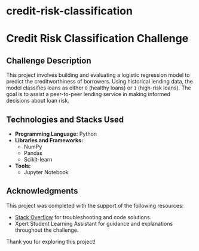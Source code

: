 # credit-risk-classification
# Credit Risk Classification Challenge

## Challenge Description

This project involves building and evaluating a logistic regression model to predict the creditworthiness of borrowers. Using historical lending data, the model classifies loans as either `0` (healthy loans) or `1` (high-risk loans). The goal is to assist a peer-to-peer lending service in making informed decisions about loan risk.

## Technologies and Stacks Used

- **Programming Language:** Python
- **Libraries and Frameworks:**
  - NumPy
  - Pandas
  - Scikit-learn
- **Tools:**
  - Jupyter Notebook

## Acknowledgments

This project was completed with the support of the following resources:
- [Stack Overflow](https://stackoverflow.com) for troubleshooting and code solutions.
- Xpert Student Learning Assistant for guidance and explanations throughout the challenge.

Thank you for exploring this project!
